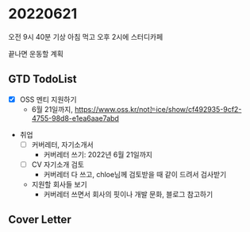 # 20220621

오전 9시 40분 기상
아침 먹고 오후 2시에 스터디카페

끝나면 운동할 계획

## GTD TodoList

* [x] OSS 멘티 지원하기
  * 6월 21일까지, <https://www.oss.kr/not는ice/show/cf492935-9cf2-4755-98d8-e1ea6aae7abd>
* 취업
  * [ ] 커버레터, 자기소개서
    * 커버레터 쓰기: 2022년 6월 21일까지
  * [ ] CV 자기소개 검토
    * 커버레터 다 쓰고, chloe님께 검토받을 때 같이 드려서 검사받기
  * 지원할 회사들 보기
    * 커버레터 쓰면서 회사의 핏이나 개발 문화, 블로그 참고하기

## Cover Letter
